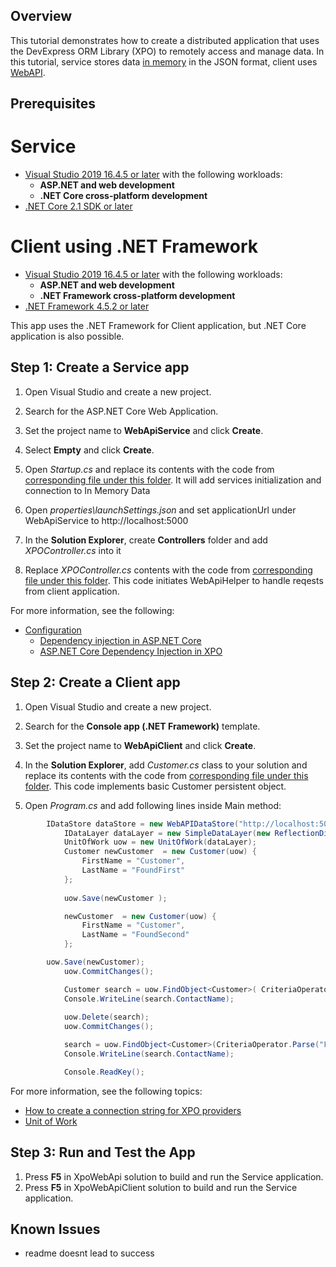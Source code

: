 ## Overview

This tutorial demonstrates how to create a distributed application that uses the DevExpress ORM Library (XPO) to remotely access and manage data. In this tutorial, service stores data [in memory](https://docs.devexpress.com/XPO/DevExpress.Xpo.DB.InMemoryDataStore) in the JSON format, client uses [WebAPI](https://docs.devexpress.com/XPO/DevExpress.Xpo.DB.WebAPIDataStore).


## Prerequisites
# Service
* [Visual Studio 2019 16.4.5 or later](https://visualstudio.com/) with the following workloads:
  * **ASP.NET and web development**
  * **.NET Core cross-platform development**
* [.NET Core 2.1 SDK or later](https://www.microsoft.com/net/download/all)
# Client using .NET Framework
* [Visual Studio 2019 16.4.5 or later](https://visualstudio.com/) with the following workloads:
  * **ASP.NET and web development**
  * **.NET Framework cross-platform development**
* [.NET Framework 4.5.2 or later](https://www.microsoft.com/net/download/all)

This app uses the .NET Framework for Client application, but .NET Core application is also possible.

## Step 1: Create a Service app

1. Open Visual Studio and create a new project.

2. Search for the ASP.NET Core Web Application.

3. Set the project name to **WebApiService** and click **Create**.

4. Select **Empty** and click **Create**.

5. Open *Startup.cs* and replace its contents with the code from [corresponding file under this folder](https://github.com/Truetotosse/WebApiExample/tree/master/XpoWebApiService). It will add services initialization and connection to In Memory Data

6. Open *properties\launchSettings.json* and set applicationUrl under WebApiService to http://localhost:5000 

7. In the **Solution Explorer**, create **Controllers** folder and add *XPOController.cs* into it

8. Replace *XPOController.cs* contents with the code from [corresponding file under this folder](https://github.com/Truetotosse/WebApiExample/tree/master/XpoWebApiService/Controllers). This code initiates WebApiHelper to handle reqests from client application.
  

For more information, see the following:

* [Configuration](https://docs.microsoft.com/en-us/aspnet/core/fundamentals/configuration/index?view=aspnetcore-3.0)
  * [Dependency injection in ASP.NET Core](https://docs.microsoft.com/en-us/aspnet/core/fundamentals/dependency-injection?view=aspnetcore-3.0)
  * [ASP.NET Core Dependency Injection in XPO](https://www.devexpress.com/Support/Center/Question/Details/T637597/asp-net-core-dependency-injection-in-xpo)

## Step 2: Create a Client app

1. Open Visual Studio and create a new project.

2. Search for the **Console app (.NET Framework)** template.

3. Set the project name to **WebApiClient** and click **Create**.

4. In the **Solution Explorer**, add *Customer.cs* class to your solution and replace its contents with the code from [corresponding file under this folder](https://github.com/Truetotosse/WebApiExample/tree/master/XpoWebApiClient/XpoWebApiClient). This code implements basic Customer persistent object.

  

6. Open *Program.cs* and add following lines inside Main method:
```csharp
	    IDataStore dataStore = new WebAPIDataStore("http://localhost:5000/");
            IDataLayer dataLayer = new SimpleDataLayer(new ReflectionDictionary(), dataStore);
            UnitOfWork uow = new UnitOfWork(dataLayer);
            Customer newCustomer  = new Customer(uow) {
                FirstName = "Customer",
                LastName = "FoundFirst"
            };
            
            uow.Save(newCustomer );

            newCustomer  = new Customer(uow) {
                FirstName = "Customer",
                LastName = "FoundSecond"
            };

	    uow.Save(newCustomer);
            uow.CommitChanges();

            Customer search = uow.FindObject<Customer>( CriteriaOperator.Parse("FirstName=?", "Customer"));
            Console.WriteLine(search.ContactName);
            
            uow.Delete(search);
            uow.CommitChanges();

            search = uow.FindObject<Customer>(CriteriaOperator.Parse("FirstName=?", "Customer"));
            Console.WriteLine(search.ContactName);

            Console.ReadKey();
  ```

For more information, see the following topics:
  * [How to create a connection string for XPO providers](https://www.devexpress.com/Support/Center/Question/Details/K18445/how-to-create-a-correct-connection-string-for-xpo-providers)  
  * [Unit of Work](https://docs.devexpress.com/XPO/2138/feature-center/connecting-to-a-data-store/unit-of-work)
  




## Step 3: Run and Test the App

1. Press **F5** in XpoWebApi solution to build and run the Service application.
2. Press **F5** in XpoWebApiClient solution to build and run the Service application.

## Known Issues

* readme doesnt lead to success
